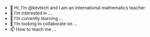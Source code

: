 - 👋 Hi, I’m @kevtech and I am an international mathematics teacher
- 👀 I’m interested in ...
- 🌱 I’m currently learning ...
- 💞️ I’m looking to collaborate on ...
- 📫 How to reach me ...

<!---
kevtech/kevtech is a ✨ special ✨ repository because its `README.md` (this file) appears on your GitHub profile.
You can click the Preview link to take a look at your changes.
--->
